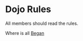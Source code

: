 Dojo Rules
==========

All members should read the rules.

Where is all [Began](https://github.com/deadlyvipers)

